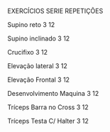 EXERCÍCIOS   	                 	                        SERIE                                          REPETIÇÕES
 
Supino reto        	                                      3               				                             12	

Supino inclinado				                                      3 						                                         12

Crucifixo 					                                           3						                                          12
 
Elevação lateral				                                      3						                                          12		
  
Elevação Frontal				                                      3						                                          12

Desenvolvimento Maquina 	   	                             3						                                          12

Tríceps Barra no Cross			                                 3						                                          12
 
Tríceps Testa  C/ Halter		                                3						                               	          12
 
